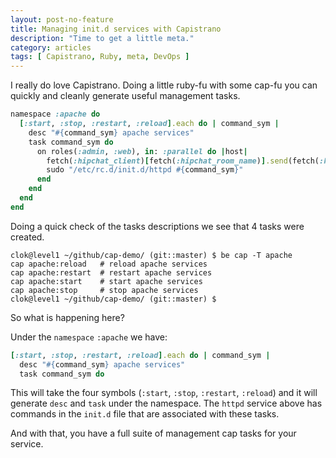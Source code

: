 ```yaml
---
layout: post-no-feature
title: Managing init.d services with Capistrano
description: "Time to get a little meta."
category: articles
tags: [ Capistrano, Ruby, meta, DevOps ]
---
```


I really do love Capistrano. Doing a little ruby-fu with some cap-fu you can quickly and cleanly generate useful management tasks.

``` ruby
namespace :apache do
  [:start, :stop, :restart, :reload].each do | command_sym |
    desc "#{command_sym} apache services"
    task command_sym do
      on roles(:admin, :web), in: :parallel do |host|
        fetch(:hipchat_client)[fetch(:hipchat_room_name)].send(fetch(:hipchat_user), "#{command_sym}ing apache servers on #{host.hostname} (#{fetch(:stage)})", :notify => fetch(:hipchat_announce), :color => 'blue')
        sudo "/etc/rc.d/init.d/httpd #{command_sym}"
      end
    end
  end
end
```
Doing a quick check of the tasks descriptions we see that 4 tasks were created.

``` shell
clok@level1 ~/github/cap-demo/ (git::master) $ be cap -T apache
cap apache:reload   # reload apache services
cap apache:restart  # restart apache services
cap apache:start    # start apache services
cap apache:stop     # stop apache services
clok@level1 ~/github/cap-demo/ (git::master) $
```
So what is happening here?

Under the `namespace` `:apache` we have:

``` ruby
[:start, :stop, :restart, :reload].each do | command_sym |
  desc "#{command_sym} apache services"
  task command_sym do
```

This will take the four symbols (`:start`, `:stop`, `:restart`, `:reload`) and it will generate `desc` and `task` under the namespace. The `httpd` service above has commands in the `init.d` file that are associated with these tasks. 

And with that, you have a full suite of management cap tasks for your service.